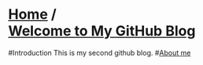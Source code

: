 [**Home**](http://bbxytl.github.io) /   
[**Welcome to My GitHub Blog**](https://github.com/bbxytl/bbxytl.github.com/tree/master/blog/README.md#home--github博客)
=================
#Introduction
This is my second github blog.
#[About me](https://github.com/bbxytl/bbxytl.github.com/tree/master/blog/pages/pro)
